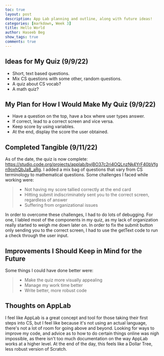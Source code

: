 ```yaml
---
toc: true
layout: post
description: App Lab planning and outline, along with future ideas!
categories: [markdown, Week 3]
title: Hello World
author: Haseeb Beg
show_tags: true
comments: true
---
```


## Ideas for My Quiz (9/9/22)

- Short, text based questions.
- Mix CS questions with some other, random questions.
- A quiz about CS vocab?
- A math quiz? 

## My Plan for How I Would Make My Quiz (9/9/22)

- Have a question on the top, have a box where user types answer.
- If correct, lead to a correct screen and vice versa.
- Keep score by using variables.
- At the end, display the score the user obtained.

## Completed Tangible (9/11/22)

As of the date, the quiz is now complete: https://studio.code.org/projects/applab/byjBO37c2ri4OQLnzNk4YrF40bVfgn9oxhQbJa8_aRg. I added a mix bag of questions that vary from CS terminology to mathematical questions. Some challenges I faced while working were:

> - Not having my score tallied correctly at the end card
> - Hitting submit indiscriminately sent you to the correct screen, regardless of answer
> - Suffering from organizational issues

In order to overcome these challenges, I had to do lots of debugging. For one, I labled most of the components in my quiz, as my lack of organization really started to weigh me down later on. In order to fix the submit button only sending you to the correct screen, I had to use the getText code to run a check through the user input.

## Improvements I Should Keep in Mind for the Future

Some things I could have done better were:
> - Make the quiz more visually appealing
> - Manage my work time better
> - Write better, more robust code

## Thoughts on AppLab

I feel like AppLab is a great concept and tool for those taking their first steps into CS, but I feel like because it's not using an actual language, there's not a lot of room for going above and beyond. Looking for ways to improve my code, and advice as to how to do certain things online was nigh impossible, as there isn't too much documentation on the way AppLab works at a higher level. At the end of the day, this feels like a Dollar Tree, less robust version of Scratch.

